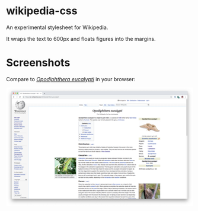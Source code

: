 # wikipedia-css
An experimental stylesheet for Wikipedia.

It wraps the text to 600px and floats figures into the margins.

# Screenshots

Compare to [_Opodiphthera eucalypti_](https://en.wikipedia.org/w/index.php?title=Opodiphthera_eucalypti&oldid=858056162) in your browser:

![Excerpt from _Opodiphthera eucalypti_](example.png)
